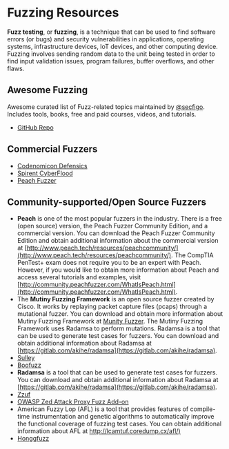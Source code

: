 # Fuzzing Resources

**Fuzz testing**, or **fuzzing**, is a technique that can be used to find software errors (or bugs) and security vulnerabilities in applications, operating systems, infrastructure devices, IoT devices, and other computing device. Fuzzing involves sending random data to the unit being tested in order to find input validation issues, program failures, buffer overflows, and other flaws.

## Awesome Fuzzing

Awesome curated list of Fuzz-related topics maintained by 
[@secfigo](https://twitter.com/secfigo).  Includes tools, books, free and paid
courses, videos, and tutorials.

* [GitHub Repo](https://github.com/secfigo/Awesome-Fuzzing)

## Commercial Fuzzers

* [Codenomicon Defensics](http://www.codenomicon.com)
* [Spirent CyberFlood](https://www.spirent.com/Products/CyberFlood)
* [Peach Fuzzer](https://www.peach.tech)

## Community-supported/Open Source Fuzzers

* **Peach** is one of the most popular fuzzers in the industry. There is a free (open source) version, the Peach Fuzzer Community Edition, and a commercial version. You can download the Peach Fuzzer Community Edition and obtain additional information about the commercial version at [http://www.peach.tech/resources/peachcommunity/](http://www.peach.tech/resources/peachcommunity/). The CompTIA PenTest+ exam does not require you to be an expert with Peach. However, if you would like to obtain more information about Peach and access several tutorials and examples, visit [http://community.peachfuzzer.com/WhatIsPeach.html](http://community.peachfuzzer.com/WhatIsPeach.html).
* The **Mutiny Fuzzing Framework** is an open source fuzzer created by Cisco. It works by replaying packet capture files (pcaps) through a mutational fuzzer. You can download and obtain more information about Mutiny Fuzzing Framework at [Munity Fuzzer](https://github.com/Cisco-Talos/mutiny-fuzzer). The Mutiny Fuzzing Framework uses Radamsa to perform mutations. Radamsa is a tool that can be used to generate test cases for fuzzers. You can download and obtain additional information about Radamsa at [https://gitlab.com/akihe/radamsa](https://gitlab.com/akihe/radamsa).
* [Sulley](https://github.com/OpenRCE/sulley)
* [Boofuzz](https://github.com/jtpereyda/boofuzz)
* **Radamsa** is a tool that can be used to generate test cases for fuzzers. You can download and obtain additional information about Radamsa at [https://gitlab.com/akihe/radamsa](https://gitlab.com/akihe/radamsa).
* [Zzuf](http://caca.zoy.org/wiki/zzuf)
* [OWASP Zed Attack Proxy Fuzz Add-on](https://github.com/zaproxy/zap-core-help/wiki/HelpAddonsFuzzConcepts)
* American Fuzzy Lop (AFL) is a tool that provides features of compile-time instrumentation and genetic algorithms to automatically improve the functional coverage of fuzzing test cases. You can obtain additional information about AFL at [http://lcamtuf.coredump.cx/afl/)](http://lcamtuf.coredump.cx/afl/)
* [Honggfuzz](http://honggfuzz.com/)

